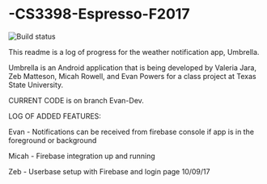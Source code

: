 # -CS3398-Espresso-F2017

![Build status](https://travis-ci.org/CS3398-Espresso-Noir/-CS3398-Espresso-F2017.svg?branch=Evan-Dev)

This readme is a log of progress for the weather notification app, Umbrella.

Umbrella is an Android application that is being developed by Valeria Jara, Zeb Matteson, Micah Rowell, and Evan Powers for a class project at Texas State University.

CURRENT CODE is on branch Evan-Dev.

LOG OF ADDED FEATURES:

Evan - Notifications can be received from firebase console if app is in the foreground or background

Micah - Firebase integration up and running

Zeb - Userbase setup with Firebase and login page  10/09/17
